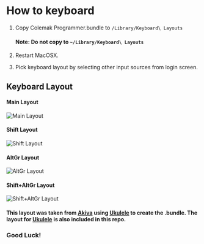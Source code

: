 # How to keyboard

1. Copy Colemak Programmer.bundle to ```/Library/Keyboard\ Layouts```

   #### Note: Do not copy to ```~/Library/Keyboard\ Layouts```

2. Restart MacOSX.

3. Pick keyboard layout by selecting other input sources from login screen.


## Keyboard Layout

#### Main Layout

![Main Layout](https://cl.ly/f733950d9f12/Image%2525202019-06-08%252520at%25252013.48.27.png)

#### Shift Layout

![Shift Layout](https://cl.ly/e03ef2799a81/Image%2525202019-06-08%252520at%25252013.49.47.png)

#### AltGr Layout

![AltGr Layout](https://cl.ly/f80d9e8453fc/Image%2525202019-06-08%252520at%25252013.50.49.png)

#### Shift+AltGr Layout

![Shift+AltGr Layout](https://cl.ly/fb4f7d7bbde9/Image%2525202019-06-08%252520at%25252013.51.39.png)



#### This layout was taken from [Akiva](<https://forum.colemak.com/topic/2236-a-programmers-colemak-layout-with-full-theory-and-experimentation/>) using [Ukulele](https://scripts.sil.org/cms/scripts/page.php?site_id=nrsi&id=Ukelele) to create the .bundle. The layout for [Ukulele](https://scripts.sil.org/cms/scripts/page.php?site_id=nrsi&id=Ukelele) is also included in this repo.



### Good Luck!

